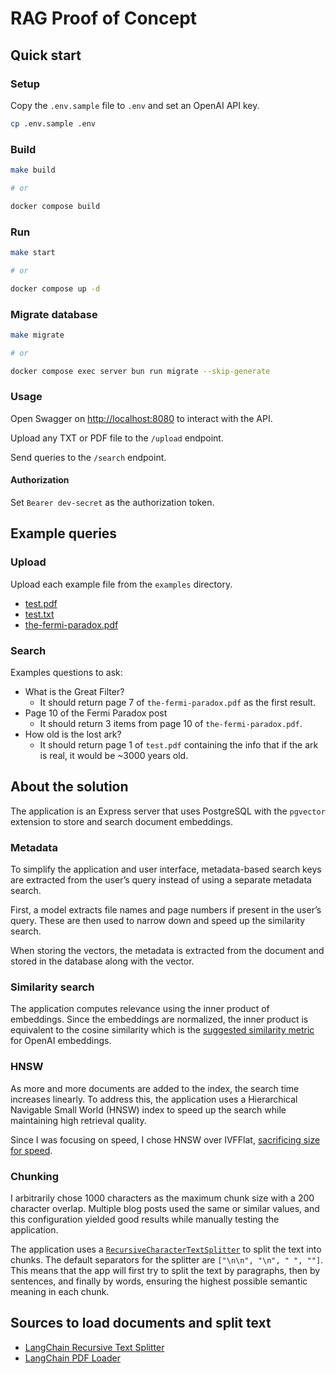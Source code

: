 # RAG Proof of Concept

## Quick start

### Setup

Copy the `.env.sample` file to `.env` and set an OpenAI API key.

```bash
cp .env.sample .env
```

### Build

```bash
make build

# or

docker compose build
```

### Run

```bash
make start

# or

docker compose up -d
```

### Migrate database

```bash
make migrate

# or

docker compose exec server bun run migrate --skip-generate
```

### Usage

Open Swagger on [http://localhost:8080](http://localhost:8080) to interact with the API.

Upload any TXT or PDF file to the `/upload` endpoint.

Send queries to the `/search` endpoint.

#### Authorization

Set `Bearer dev-secret` as the authorization token.

## Example queries

### Upload

Upload each example file from the `examples` directory.

- [test.pdf](examples/test.pdf)
- [test.txt](examples/test.txt)
- [the-fermi-paradox.pdf](examples/the-fermi-paradox.pdf)

### Search

Examples questions to ask:

- What is the Great Filter?
  + It should return page 7 of `the-fermi-paradox.pdf` as the first result.
- Page 10 of the Fermi Paradox post
  + It should return 3 items from page 10 of `the-fermi-paradox.pdf`.
- How old is the lost ark?
    + It should return page 1 of `test.pdf` containing the info that if the ark is real, it would be ~3000 years old.

## About the solution

The application is an Express server that uses PostgreSQL with the `pgvector` extension to store and search document embeddings.

### Metadata

To simplify the application and user interface, metadata-based search keys are extracted from the user’s query instead of using a separate metadata search.

First, a model extracts file names and page numbers if present in the user’s query. These are then used to narrow down and speed up the similarity search.

When storing the vectors, the metadata is extracted from the document and stored in the database along with the vector.

### Similarity search

The application computes relevance using the inner product of embeddings. Since the embeddings are normalized, the inner product is equivalent to the cosine similarity which is the [suggested similarity metric](https://help.openai.com/en/articles/6824809-embeddings-frequently-asked-questions) for OpenAI embeddings.

### HNSW

As more and more documents are added to the index, the search time increases linearly. To address this, the application uses a Hierarchical Navigable Small World (HNSW) index to speed up the search while maintaining high retrieval quality.

Since I was focusing on speed, I chose HNSW over IVFFlat, [sacrificing size for speed](https://tembo.io/blog/vector-indexes-in-pgvector).

### Chunking

I arbitrarily chose 1000 characters as the maximum chunk size with a 200 character overlap. Multiple blog posts used the same or similar values, and this configuration yielded good results while manually testing the application.

The application uses a [`RecursiveCharacterTextSplitter`](https://js.langchain.com/docs/how_to/recursive_text_splitter/) to split the text into chunks. The default separators for the splitter are `["\n\n", "\n", " ", ""]`. This means that the app will first try to split the text by paragraphs, then by sentences, and finally by words, ensuring the highest possible semantic meaning in each chunk.

## Sources to load documents and split text

- [LangChain Recursive Text Splitter](https://js.langchain.com/docs/how_to/recursive_text_splitter/)
- [LangChain PDF Loader](https://js.langchain.com/docs/integrations/document_loaders/file_loaders/pdf/)
